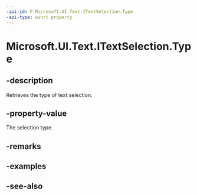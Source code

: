 ```yaml
---
-api-id: P:Microsoft.UI.Text.ITextSelection.Type
-api-type: winrt property
---
```


<!-- Property syntax
public Windows.UI.Text.SelectionType Type { get; }
-->

# Microsoft.UI.Text.ITextSelection.Type

## -description
Retrieves the type of text selection.

## -property-value
The selection type.

## -remarks

## -examples

## -see-also
